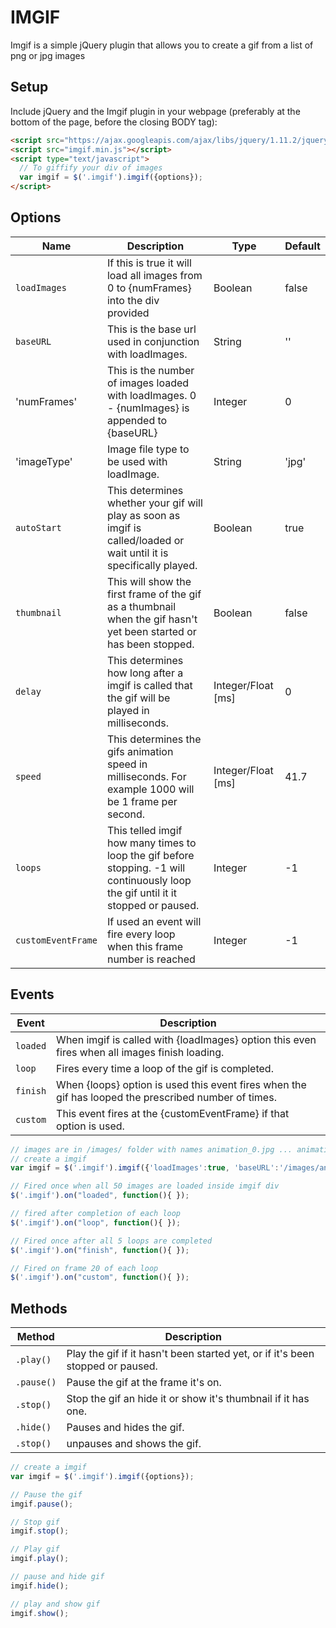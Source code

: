 # IMGIF

Imgif is a simple jQuery plugin that allows you to create a gif from a list of png or jpg images

## Setup

Include jQuery and the Imgif plugin in your webpage (preferably at the bottom of the page, before the closing BODY tag):

```html
<script src="https://ajax.googleapis.com/ajax/libs/jquery/1.11.2/jquery.min.js"></script>
<script src="imgif.min.js"></script>
<script type="text/javascript">
  // To giffify your div of images
  var imgif = $('.imgif').imgif({options});
</script>
```

## Options

| Name | Description | Type | Default |
|------|-------------|------|---------|
| `loadImages` | If this is true it will load all images from 0 to {numFrames} into the div provided | Boolean | false |
| `baseURL` | This is the base url used in conjunction with loadImages. | String | '' |
| 'numFrames' | This is the number of images loaded with loadImages. 0 - {numImages} is appended to {baseURL} | Integer | 0 |
| 'imageType' | Image file type to be used with loadImage. | String | 'jpg' |
| `autoStart` | This determines whether your gif will play as soon as imgif is called/loaded or wait until it is specifically played. | Boolean | true |
| `thumbnail` | This will show the first frame of the gif as a thumbnail when the gif hasn't yet been started or has been stopped. | Boolean | false |
| `delay` | This determines how long after a imgif is called that the gif will be played in milliseconds. | Integer/Float [ms] | 0 |
| `speed` | This determines the gifs animation speed in milliseconds. For example 1000 will be 1 frame per second. | Integer/Float [ms] | 41.7 |
| `loops` | This telled imgif how many times to loop the gif before stopping. -1 will continuously loop the gif until it it stopped or paused. | Integer | -1 |
| `customEventFrame` | If used an event will fire every loop when this frame number is reached | Integer | -1 |

## Events

| Event | Description |
|------|-------------|
| `loaded` | When imgif is called with {loadImages} option this even fires when all images finish loading. |
| `loop` | Fires every time a loop of the gif is completed. |
| `finish` | When {loops} option is used this event fires when the gif has looped the prescribed number of times. |
| `custom` | This event fires at the {customEventFrame} if that option is used. |

```javascript
// images are in /images/ folder with names animation_0.jpg ... animation_49.jpg
// create a imgif
var imgif = $('.imgif').imgif({'loadImages':true, 'baseURL':'/images/animation_', 'numFrames':50, 'loops':5, 'customEventFrame': 20});

// Fired once when all 50 images are loaded inside imgif div
$('.imgif').on("loaded", function(){ });

// fired after completion of each loop
$('.imgif').on("loop", function(){ });

// Fired once after all 5 loops are completed
$('.imgif').on("finish", function(){ });

// Fired on frame 20 of each loop
$('.imgif').on("custom", function(){ });

```


## Methods

| Method | Description |
|------|-------------|
| `.play()` | Play the gif if it hasn't been started yet, or if it's been stopped or paused. |
| `.pause()` | Pause the gif at the frame it's on. |
| `.stop()` | Stop the gif an hide it or show it's thumbnail if it has one. |
| `.hide()` | Pauses and hides the gif. |
| `.stop()` | unpauses and shows the gif. |

```javascript
// create a imgif
var imgif = $('.imgif').imgif({options});

// Pause the gif
imgif.pause();

// Stop gif
imgif.stop();

// Play gif
imgif.play();

// pause and hide gif
imgif.hide();

// play and show gif
imgif.show();
```
